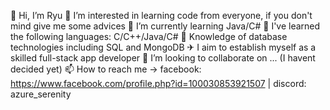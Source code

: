 👋 Hi, I’m Ryu
👀 I’m interested in learning code from everyone, if you don't mind give me some advices
🌱 I’m currently learning Java/C#
📒 I've learned the following languages: C/C++/Java/C#
🔑 Knowledge of database technologies including SQL and MongoDB
✈ I aim to establish myself as a skilled full-stack app developer
💞️ I’m looking to collaborate on ... (I havent decided yet)
📫 How to reach me -> facebook: https://www.facebook.com/profile.php?id=100030853921507 | discord: azure_serenity 

